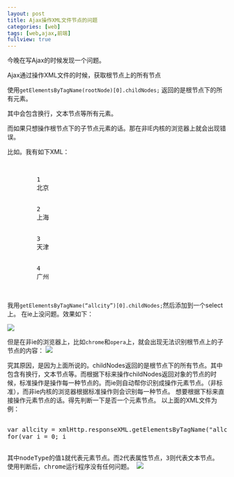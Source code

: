 ```yaml
---
layout: post
title: Ajax操作XML文件节点的问题
categories: [web]
tags: [web,ajax,前端]
fullview: true
---
```


今晚在写Ajax的时候发现一个问题。

Ajax通过操作XML文件的时候，获取根节点上的所有节点

使用`getElementsByTagName(rootNode)[0].childNodes;`
返回的是根节点下的所有元素。

其中会包含换行，文本节点等所有元素。

而如果只想操作根节点下的子节点元素的话。那在非IE内核的浏览器上就会出现错误。

比如。我有如下XML：
<pre class="prettyprint">
<allcity>
    <city>
		<id>1</id>
		<name>北京</name>
	</city>
	<city>
		<id>2</id>
		<name>上海</name>
	</city>
	<city>
		<id>3</id>
		<name>天津</name>
	</city>
	<city>
		<id>4</id>
		<name>广州</name>
	</city>
</allcity>
</pre>

我用`getElementsByTagName(“allcity”)[0].childNodes;`然后添加到一个select上。
在ie上没问题。效果如下：

![](http://gulup.github.io/public/img/20120610/1.png)

但是在非ie的浏览器上，比如`chrome`和`opera`上，就会出现无法识别根节点上的子节点的内容：
![](http://gulup.github.io/public/img/20120610/2.png)

究其原因，是因为上面所说的。childNodes返回的是根节点下的所有节点。其中包含有换行，文本节点等。而根据下标来操作childNodes返回对象的节点的时候，标准操作是操作每一种节点的。而ie则自动帮你识别成操作元素节点。（非标准），而非ie内核的浏览器根据标准操作则会识别每一种节点。
想要根据下标来直接操作元素节点的话。得先判断一下是否一个元素节点。
以上面的XML文件为例：

<pre class="prettyprint">

var allcity = xmlHttp.responseXML.getElementsByTagName("allcity")[0].childNodes;
for(var i = 0; i<allcity.length; i++){
    if(allcity[i].nodeType==1){
        具体操作....
    }
}

</pre>

其中nodeType的值1就代表元素节点。而2代表属性节点，3则代表文本节点。
使用判断后，chrome运行程序没有任何问题。
![](http://gulup.github.io/public/img/20120610/3.png)